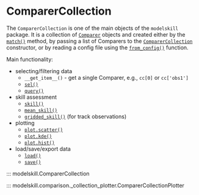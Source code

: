 # ComparerCollection

The `ComparerCollection` is one of the main objects of the `modelskill` package. It is a collection of [`Comparer`](comparer.md) objects and created either by the [`match()`](matching.md/#modelskill.match) method, by passing a list of Comparers to the [`ComparerCollection`](comparercollection.md/#modelskill.ComparerCollection) constructor, or by reading a config file using the [`from_config()`](matching.md/#modelskill.from_config) function.

Main functionality:

* selecting/filtering data
    - `__get_item__()` - get a single Comparer, e.g., `cc[0]` or `cc['obs1']` 
    - [`sel()`](#modelskill.ComparerCollection.sel)
    - [`query()`](#modelskill.ComparerCollection.query)
* skill assessment
    - [`skill()`](#modelskill.ComparerCollection.skill)
    - [`mean_skill()`](#modelskill.ComparerCollection.mean_skill)
    - [`gridded_skill()`](#modelskill.ComparerCollection.gridded_skill) (for track observations)
* plotting
    - [`plot.scatter()`](#modelskill.comparison._collection_plotter.ComparerCollectionPlotter.scatter)
    - [`plot.kde()`](#modelskill.comparison._collection_plotter.ComparerCollectionPlotter.kde)
    - [`plot.hist()`](#modelskill.comparison._collection_plotter.ComparerCollectionPlotter.hist)
* load/save/export data
    - [`load()`](#modelskill.ComparerCollection.load)
    - [`save()`](#modelskill.ComparerCollection.save)



::: modelskill.ComparerCollection

::: modelskill.comparison._collection_plotter.ComparerCollectionPlotter
